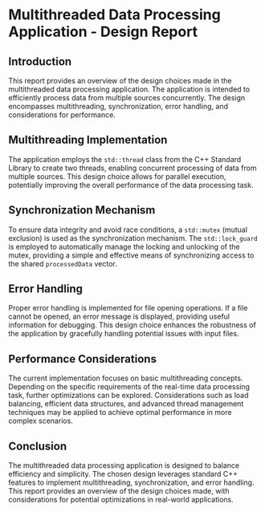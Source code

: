 # Multithreaded Data Processing Application - Design Report

## Introduction
This report provides an overview of the design choices made in the multithreaded data processing application. The application is intended to efficiently process data from multiple sources concurrently. The design encompasses multithreading, synchronization, error handling, and considerations for performance.

## Multithreading Implementation
The application employs the `std::thread` class from the C++ Standard Library to create two threads, enabling concurrent processing of data from multiple sources. This design choice allows for parallel execution, potentially improving the overall performance of the data processing task.

## Synchronization Mechanism
To ensure data integrity and avoid race conditions, a `std::mutex` (mutual exclusion) is used as the synchronization mechanism. The `std::lock_guard` is employed to automatically manage the locking and unlocking of the mutex, providing a simple and effective means of synchronizing access to the shared `processedData` vector.

## Error Handling
Proper error handling is implemented for file opening operations. If a file cannot be opened, an error message is displayed, providing useful information for debugging. This design choice enhances the robustness of the application by gracefully handling potential issues with input files.

## Performance Considerations
The current implementation focuses on basic multithreading concepts. Depending on the specific requirements of the real-time data processing task, further optimizations can be explored. Considerations such as load balancing, efficient data structures, and advanced thread management techniques may be applied to achieve optimal performance in more complex scenarios.

## Conclusion
The multithreaded data processing application is designed to balance efficiency and simplicity. The chosen design leverages standard C++ features to implement multithreading, synchronization, and error handling. This report provides an overview of the design choices made, with considerations for potential optimizations in real-world applications.

